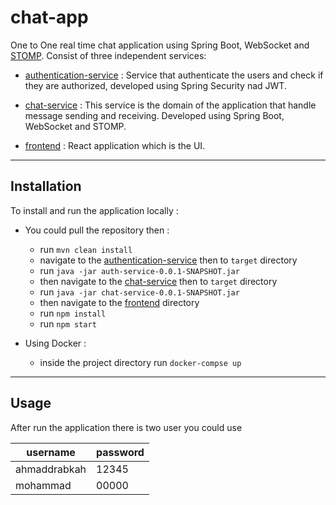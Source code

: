 # chat-app

One to One real time chat application using Spring Boot, WebSocket and [STOMP](https://en.wikipedia.org/wiki/Streaming_Text_Oriented_Messaging_Protocol).
Consist of three independent services:
 - [authentication-service](https://github.com/ahmaddrabkah/chat-app/tree/master/authentication-service) :
    Service that authenticate the users and check if they are authorized, developed using Spring Security nad JWT.


 - [chat-service](https://github.com/ahmaddrabkah/chat-app/tree/master/chat-service) : 
    This service is the domain of the application that handle message sending and receiving. Developed using Spring Boot, WebSocket and STOMP.


 - [frontend](https://github.com/ahmaddrabkah/chat-app/tree/master/frontend) : 
    React application which is the UI.
-------------------------------------------------------------------------------------------------------

## Installation

To install and run the application locally : 
  - You could pull the repository then : 
    - run `mvn clean install`
    - navigate to the [authentication-service](https://github.com/ahmaddrabkah/chat-app/tree/master/authentication-service) then to `target` directory
    - run `java -jar auth-service-0.0.1-SNAPSHOT.jar`
    - then navigate to the [chat-service](https://github.com/ahmaddrabkah/chat-app/tree/master/chat-service) then to `target` directory
    - run `java -jar chat-service-0.0.1-SNAPSHOT.jar`
    - then navigate to the [frontend](https://github.com/ahmaddrabkah/chat-app/tree/master/frontend) directory
    - run `npm install`
    - run `npm start`
  
    
 - Using Docker :
   - inside the project directory run `docker-compse up`


-------------------------------------------------------------------------------------------------------

## Usage

After run the application there is two user you could use


| username | password |
| -------- | -------- |
| ahmaddrabkah | 12345 |
| mohammad | 00000 |